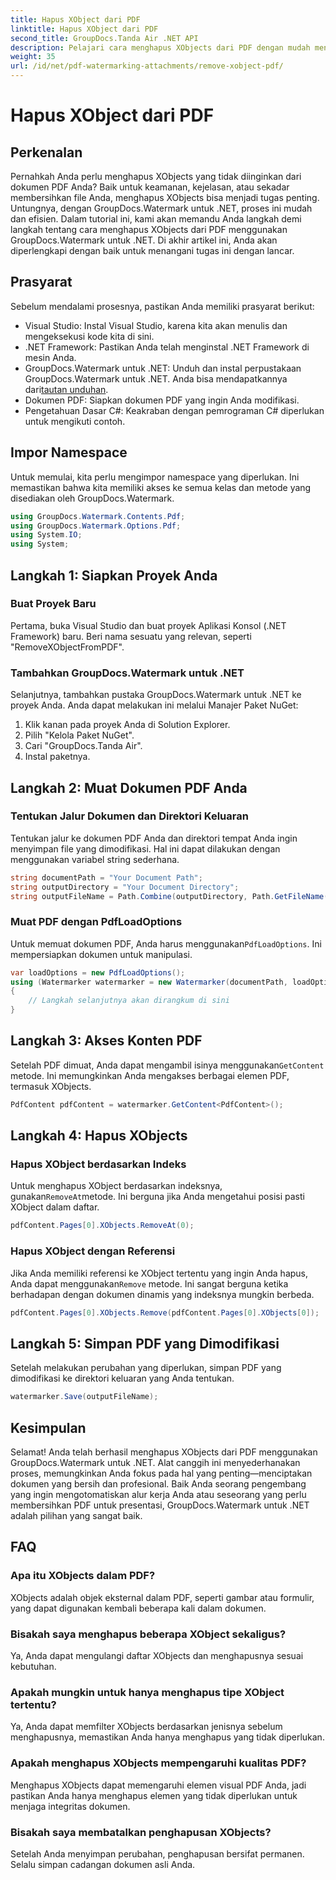 ```yaml
---
title: Hapus XObject dari PDF
linktitle: Hapus XObject dari PDF
second_title: GroupDocs.Tanda Air .NET API
description: Pelajari cara menghapus XObjects dari PDF dengan mudah menggunakan GroupDocs.Watermark untuk .NET dengan tutorial langkah demi langkah kami yang komprehensif.
weight: 35
url: /id/net/pdf-watermarking-attachments/remove-xobject-pdf/
---
```


# Hapus XObject dari PDF

## Perkenalan
Pernahkah Anda perlu menghapus XObjects yang tidak diinginkan dari dokumen PDF Anda? Baik untuk keamanan, kejelasan, atau sekadar membersihkan file Anda, menghapus XObjects bisa menjadi tugas penting. Untungnya, dengan GroupDocs.Watermark untuk .NET, proses ini mudah dan efisien. Dalam tutorial ini, kami akan memandu Anda langkah demi langkah tentang cara menghapus XObjects dari PDF menggunakan GroupDocs.Watermark untuk .NET. Di akhir artikel ini, Anda akan diperlengkapi dengan baik untuk menangani tugas ini dengan lancar.
## Prasyarat
Sebelum mendalami prosesnya, pastikan Anda memiliki prasyarat berikut:
- Visual Studio: Instal Visual Studio, karena kita akan menulis dan mengeksekusi kode kita di sini.
- .NET Framework: Pastikan Anda telah menginstal .NET Framework di mesin Anda.
-  GroupDocs.Watermark untuk .NET: Unduh dan instal perpustakaan GroupDocs.Watermark untuk .NET. Anda bisa mendapatkannya dari[tautan unduhan](https://releases.groupdocs.com/Watermark/net/).
- Dokumen PDF: Siapkan dokumen PDF yang ingin Anda modifikasi.
- Pengetahuan Dasar C#: Keakraban dengan pemrograman C# diperlukan untuk mengikuti contoh.
## Impor Namespace
Untuk memulai, kita perlu mengimpor namespace yang diperlukan. Ini memastikan bahwa kita memiliki akses ke semua kelas dan metode yang disediakan oleh GroupDocs.Watermark.
```csharp
using GroupDocs.Watermark.Contents.Pdf;
using GroupDocs.Watermark.Options.Pdf;
using System.IO;
using System;
```
## Langkah 1: Siapkan Proyek Anda
### Buat Proyek Baru
Pertama, buka Visual Studio dan buat proyek Aplikasi Konsol (.NET Framework) baru. Beri nama sesuatu yang relevan, seperti "RemoveXObjectFromPDF".
### Tambahkan GroupDocs.Watermark untuk .NET
Selanjutnya, tambahkan pustaka GroupDocs.Watermark untuk .NET ke proyek Anda. Anda dapat melakukan ini melalui Manajer Paket NuGet:
1. Klik kanan pada proyek Anda di Solution Explorer.
2. Pilih "Kelola Paket NuGet".
3. Cari "GroupDocs.Tanda Air".
4. Instal paketnya.
## Langkah 2: Muat Dokumen PDF Anda
### Tentukan Jalur Dokumen dan Direktori Keluaran
Tentukan jalur ke dokumen PDF Anda dan direktori tempat Anda ingin menyimpan file yang dimodifikasi. Hal ini dapat dilakukan dengan menggunakan variabel string sederhana.
```csharp
string documentPath = "Your Document Path";
string outputDirectory = "Your Document Directory";
string outputFileName = Path.Combine(outputDirectory, Path.GetFileName(documentPath));
```
### Muat PDF dengan PdfLoadOptions
 Untuk memuat dokumen PDF, Anda harus menggunakan`PdfLoadOptions`. Ini mempersiapkan dokumen untuk manipulasi.
```csharp
var loadOptions = new PdfLoadOptions();
using (Watermarker watermarker = new Watermarker(documentPath, loadOptions))
{
    // Langkah selanjutnya akan dirangkum di sini
}
```
## Langkah 3: Akses Konten PDF
 Setelah PDF dimuat, Anda dapat mengambil isinya menggunakan`GetContent` metode. Ini memungkinkan Anda mengakses berbagai elemen PDF, termasuk XObjects.
```csharp
PdfContent pdfContent = watermarker.GetContent<PdfContent>();
```
## Langkah 4: Hapus XObjects
### Hapus XObject berdasarkan Indeks
 Untuk menghapus XObject berdasarkan indeksnya, gunakan`RemoveAt`metode. Ini berguna jika Anda mengetahui posisi pasti XObject dalam daftar.
```csharp
pdfContent.Pages[0].XObjects.RemoveAt(0);
```
### Hapus XObject dengan Referensi
 Jika Anda memiliki referensi ke XObject tertentu yang ingin Anda hapus, Anda dapat menggunakan`Remove` metode. Ini sangat berguna ketika berhadapan dengan dokumen dinamis yang indeksnya mungkin berbeda.
```csharp
pdfContent.Pages[0].XObjects.Remove(pdfContent.Pages[0].XObjects[0]);
```
## Langkah 5: Simpan PDF yang Dimodifikasi
Setelah melakukan perubahan yang diperlukan, simpan PDF yang dimodifikasi ke direktori keluaran yang Anda tentukan.
```csharp
watermarker.Save(outputFileName);
```
## Kesimpulan
Selamat! Anda telah berhasil menghapus XObjects dari PDF menggunakan GroupDocs.Watermark untuk .NET. Alat canggih ini menyederhanakan proses, memungkinkan Anda fokus pada hal yang penting—menciptakan dokumen yang bersih dan profesional. Baik Anda seorang pengembang yang ingin mengotomatiskan alur kerja Anda atau seseorang yang perlu membersihkan PDF untuk presentasi, GroupDocs.Watermark untuk .NET adalah pilihan yang sangat baik.
## FAQ
### Apa itu XObjects dalam PDF?
XObjects adalah objek eksternal dalam PDF, seperti gambar atau formulir, yang dapat digunakan kembali beberapa kali dalam dokumen.
### Bisakah saya menghapus beberapa XObject sekaligus?
Ya, Anda dapat mengulangi daftar XObjects dan menghapusnya sesuai kebutuhan.
### Apakah mungkin untuk hanya menghapus tipe XObject tertentu?
Ya, Anda dapat memfilter XObjects berdasarkan jenisnya sebelum menghapusnya, memastikan Anda hanya menghapus yang tidak diperlukan.
### Apakah menghapus XObjects mempengaruhi kualitas PDF?
Menghapus XObjects dapat memengaruhi elemen visual PDF Anda, jadi pastikan Anda hanya menghapus elemen yang tidak diperlukan untuk menjaga integritas dokumen.
### Bisakah saya membatalkan penghapusan XObjects?
Setelah Anda menyimpan perubahan, penghapusan bersifat permanen. Selalu simpan cadangan dokumen asli Anda.